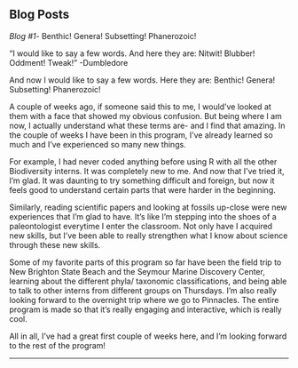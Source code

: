 **Blog Posts**
---

*Blog #1*- Benthic! Genera! Subsetting! Phanerozoic!

“I would like to say a few words. And here they are: Nitwit! Blubber! Oddment! Tweak!”
-Dumbledore

And now I would like to say a few words. Here they are: Benthic! Genera! Subsetting! Phanerozoic!

A couple of weeks ago, if someone said this to me, I would’ve looked at them with a face that showed my obvious confusion. But being where I am now, I actually understand what these terms are- and I find that amazing. In the couple of weeks I have been in this program, I’ve already learned so much and I’ve experienced so many new things. 

For example, I had never coded anything before using R with all the other Biodiversity interns. It was completely new to me. And now that I’ve tried it, I’m glad. It was daunting to try something difficult and foreign, but now it feels good to understand certain parts that were harder in the beginning. 

Similarly, reading scientific papers and looking at fossils up-close were new experiences that I’m glad to have. It’s like I’m stepping into the shoes of a paleontologist everytime I enter the classroom. Not only have I acquired new skills, but I’ve been able to really strengthen what I know about science through these new skills.


Some of my favorite parts of this program so far have been the field trip to New Brighton State Beach and the Seymour Marine Discovery Center, learning about the different phyla/ taxonomic classifications, and being able to talk to other interns from different groups on Thursdays. I’m also really looking forward to the overnight trip where we go to Pinnacles. The entire program is made so that it’s really engaging and interactive, which is really cool.

All in all, I’ve had a great first couple of weeks here, and I’m looking forward to the rest of the program!

---
